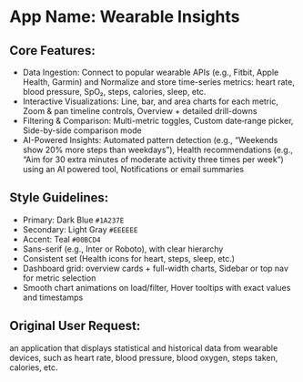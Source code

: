 # **App Name**: Wearable Insights

## Core Features:

- Data Ingestion: Connect to popular wearable APIs (e.g., Fitbit, Apple Health, Garmin) and Normalize and store time-series metrics: heart rate, blood pressure, SpO₂, steps, calories, sleep, etc.
- Interactive Visualizations: Line, bar, and area charts for each metric, Zoom & pan timeline controls, Overview + detailed drill-downs
- Filtering & Comparison: Multi-metric toggles, Custom date‐range picker, Side-by-side comparison mode
- AI-Powered Insights: Automated pattern detection (e.g., “Weekends show 20% more steps than weekdays”), Health recommendations (e.g., “Aim for 30 extra minutes of moderate activity three times per week”) using an AI powered tool, Notifications or email summaries

## Style Guidelines:

- Primary: Dark Blue `#1A237E`
- Secondary: Light Gray `#EEEEEE`
- Accent: Teal `#00BCD4`
- Sans-serif (e.g., Inter or Roboto), with clear hierarchy
- Consistent set (Health icons for heart, steps, sleep, etc.)
- Dashboard grid: overview cards + full-width charts, Sidebar or top nav for metric selection
- Smooth chart animations on load/filter, Hover tooltips with exact values and timestamps

## Original User Request:
an application that displays statistical and historical data from wearable devices, such as heart rate, blood pressure, blood oxygen, steps taken, calories, etc.
  